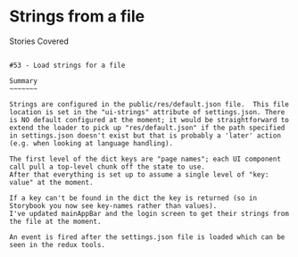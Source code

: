 Strings from a file
===================

Stories Covered
~~~~~~~~~~~~~~~

#53 - Load strings for a file

Summary
~~~~~~~

Strings are configured in the public/res/default.json file.  This file location is set in the "ui-strings" attribute of settings.json. There is NO default configured at the moment; it would be straightforward to extend the loader to pick up "res/default.json" if the path specified in settings.json doesn't exist but that is probably a 'later' action (e.g. when looking at language handling).

The first level of the dict keys are "page names"; each UI component call pull a top-level chunk off the state to use.
After that everything is set up to assume a single level of "key: value" at the moment.

If a key can't be found in the dict the key is returned (so in Storybook you now see key-names rather than values).
I've updated mainAppBar and the login screen to get their strings from the file at the moment.

An event is fired after the settings.json file is loaded which can be seen in the redux tools.